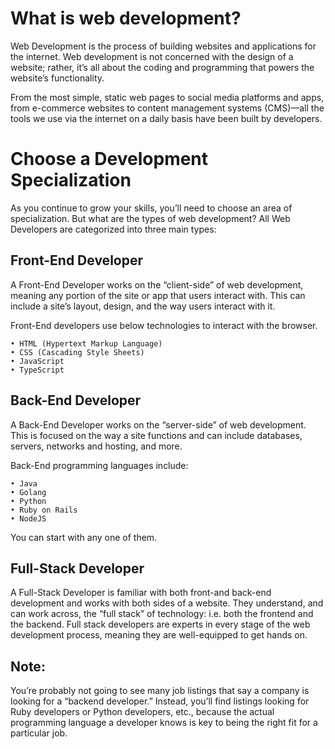 # What is web development?

Web Development is the process of building websites and applications for the internet. Web development is not concerned with the design of a website; rather, it’s all about the coding and programming that powers the website’s functionality.

From the most simple, static web pages to social media platforms and apps, from e-commerce websites to content management systems (CMS)—all the tools we use via the internet on a daily basis have been built by developers.

# Choose a Development Specialization

As you continue to grow your skills, you’ll need to choose an area of specialization. But what are the types of web development? All Web Developers are categorized into three main types:

## Front-End Developer

A Front-End Developer works on the “client-side” of web development, meaning any portion of the site or app that users interact with. This can include a site’s layout, design, and the way users interact with it.

Front-End developers use below technologies to interact with the browser.

    • HTML (Hypertext Markup Language)
    • CSS (Cascading Style Sheets)
    • JavaScript
    • TypeScript

## Back-End Developer 

A Back-End Developer works on the “server-side” of web development. This is focused on the way a site functions and can include databases, servers, networks and hosting, and more.

Back-End programming languages include:

    • Java
    • Golang
    • Python
    • Ruby on Rails
    • NodeJS

You can start with any one of them.

## Full-Stack Developer 

A Full-Stack Developer is familiar with both front-and back-end development and works with both sides of a website. They understand, and can work across, the “full stack” of technology: i.e. both the frontend and the backend. Full stack developers are experts in every stage of the web development process, meaning they are well-equipped to get hands on.

## Note: 

You’re probably not going to see many job listings that say a company is looking for a “backend developer.” Instead, you’ll find listings looking for Ruby developers or Python developers, etc., because the actual programming language a developer knows is key to being the right fit for a particular job.